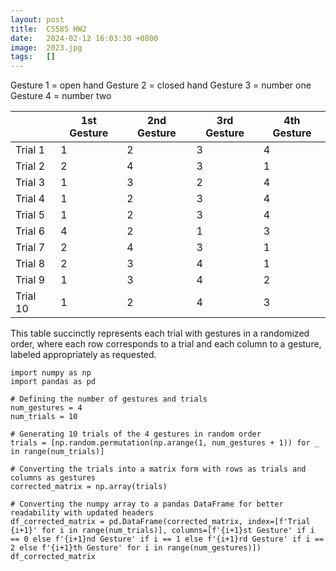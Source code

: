 ```yaml
---
layout: post
title:  CS585 HW2
date:   2024-02-12 16:03:30 +0800
image:  2023.jpg
tags:   []
---
```


Gesture 1 = open hand 
Gesture 2 = closed hand
Gesture 3 = number one
Gesture 4 = number two


|           | 1st Gesture | 2nd Gesture | 3rd Gesture | 4th Gesture |
|-----------|-------------|-------------|-------------|-------------|
| Trial 1   | 1           | 2           | 3           | 4           |
| Trial 2   | 2           | 4           | 3           | 1           |
| Trial 3   | 1           | 3           | 2           | 4           |
| Trial 4   | 1           | 2           | 3           | 4           |
| Trial 5   | 1           | 2           | 3           | 4           |
| Trial 6   | 4           | 2           | 1           | 3           |
| Trial 7   | 2           | 4           | 3           | 1           |
| Trial 8   | 2           | 3           | 4           | 1           |
| Trial 9   | 1           | 3           | 4           | 2           |
| Trial 10  | 1           | 2           | 4           | 3           |

<!-- ![]({{site.baseurl}}/img/2023-05-flower-2642.jpg)
![]({{site.baseurl}}/img/2023-05-flower-2642.jpg)
![]({{site.baseurl}}/img/2023-05-flower-2642.jpg) -->

This table succinctly represents each trial with gestures in a randomized order, where each row corresponds to a trial and each column to a gesture, labeled appropriately as requested.

```
import numpy as np
import pandas as pd

# Defining the number of gestures and trials
num_gestures = 4
num_trials = 10

# Generating 10 trials of the 4 gestures in random order
trials = [np.random.permutation(np.arange(1, num_gestures + 1)) for _ in range(num_trials)]

# Converting the trials into a matrix form with rows as trials and columns as gestures
corrected_matrix = np.array(trials)

# Converting the numpy array to a pandas DataFrame for better readability with updated headers
df_corrected_matrix = pd.DataFrame(corrected_matrix, index=[f'Trial {i+1}' for i in range(num_trials)], columns=[f'{i+1}st Gesture' if i == 0 else f'{i+1}nd Gesture' if i == 1 else f'{i+1}rd Gesture' if i == 2 else f'{i+1}th Gesture' for i in range(num_gestures)])
df_corrected_matrix
```